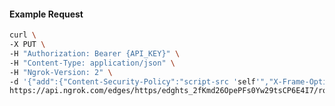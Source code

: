 <!-- Code generated for API Clients. DO NOT EDIT. -->

#### Example Request

```bash
curl \
-X PUT \
-H "Authorization: Bearer {API_KEY}" \
-H "Content-Type: application/json" \
-H "Ngrok-Version: 2" \
-d '{"add":{"Content-Security-Policy":"script-src 'self'","X-Frame-Options":"DENY"},"enabled":true}' \
https://api.ngrok.com/edges/https/edghts_2fKmd26OpePFs0Yw29tsCP6E4I7/routes/edghtsrt_2fKmcx3pbPGPd0sG5DpV9isHyTm/response_headers
```
